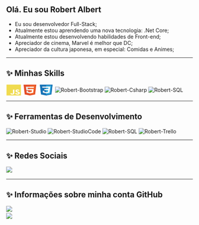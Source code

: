 <!--### Hi there 👋 -->

## Olá. Eu sou Robert Albert
 
 - Eu sou desenvolvedor Full-Stack; 
 - Atualmente estou aprendendo uma nova tecnologia: .Net Core; 
 - Atualmente estou desenvolvendo habilidades de Front-end;
 - Apreciador de cinema, Marvel é melhor que DC; 
 - Apreciador da cultura japonesa, em especial: Comidas e Animes;
  
  ---- 
  
 ## ✨ Minhas Skills
  <div style="display: inline_block">  
  <img align="center" alt="Robert-Js" height="30" width="40" src="https://raw.githubusercontent.com/devicons/devicon/master/icons/javascript/javascript-plain.svg">  
  <img align="center" alt="Robert-HTML" height="30" width="40" src="https://raw.githubusercontent.com/devicons/devicon/master/icons/html5/html5-original.svg">
  <img align="center" alt="Robert-CSS" height="30" width="40" src="https://raw.githubusercontent.com/devicons/devicon/master/icons/css3/css3-original.svg">
  <img align="center" alt="Robert-Bootstrap" height="30" width="30" src="https://img.icons8.com/color/452/bootstrap.png">
  <img align="center" alt="Robert-Csharp" height="30" width="30" src="https://img.icons8.com/color/48/000000/c-sharp-logo-2.png">
  <img align="center" alt="Robert-SQL" height="30" width="30" src="https://cdn.icon-icons.com/icons2/534/PNG/512/data-analysis_icon-icons.com_52842.png">  
</div>
 
---- 
 ## ✨ Ferramentas de Desenvolvimento
 <div style="display: inline_block">  
  <img align="center" alt="Robert-Studio" height="30" width="30" src="https://cdn.icon-icons.com/icons2/615/PNG/256/Visual_Studio_icon-icons.com_56597.png">    
  <img align="center" alt="Robert-StudioCode" height="30" width="30" src="https://cdn.icon-icons.com/icons2/615/PNG/256/Visual_Code_icon-icons.com_56584.png">      
  <img align="center" alt="Robert-SQL" height="30" width="30" src="https://cdn.icon-icons.com/icons2/1381/PNG/512/mysqlworkbench_93532.png">     
  <img align="center" alt="Robert-Trello" height="30" width="30" src="https://cdn.icon-icons.com/icons2/2429/PNG/512/trello_logo_icon_147221.png">
 </div>
  
  ---- 
  ## ✨ Redes Sociais
<div> 
  <a href="https://www.linkedin.com/in/robert-albert-lsilva/" target="_blank"><img src="https://img.shields.io/badge/-LinkedIn-%230077B5?style=for-the-badge&logo=linkedin&logoColor=white" target="_blank"></a>  
</div>
 
 ---- 
 ## ✨ Informações sobre minha conta GitHub
 <div>  
  <a href="https://github.com/robert4lbert">
  <img height="180em" src="https://github-readme-stats.vercel.app/api?username=robert4lbert&show_icons=true&theme=dark&include_all_commits=true&count_private=true"/>
 </div>
 <div>
  <img height="180em" src="https://github-readme-stats.vercel.app/api/top-langs/?username=robert4lbert&layout=compact&langs_count=7&theme=dark"/>
 </div>
